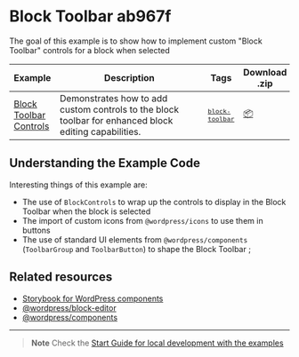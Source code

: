 # Block Toolbar ab967f

The goal of this example is to show how to implement custom "Block Toolbar" controls for a block when selected

<!-- Please, do not remove these @TABLE EXAMPLES BEGIN and @TABLE EXAMPLES END comments or modify the table inside. This table is automatically generated from the data at _data/examples.json and _data/tags.json -->
<!-- @TABLE EXAMPLES BEGIN -->
| Example | <span style="display: inline-block; width:250px">Description</span> | Tags |Download .zip | Live Demo |
| -------------------------------------------------------------------------------------------------- | ------------------------------------------------------------------------------------------------------------------------ | --------------------------------------------------------------------------------------------------------------------------------------- | ------------------------------------------------------------------------------------------------------------------------------------------------------------------------------------------------------------------------------------------------------------- | ----------------------------------------------------------------------------------------------------------------------------------------------------------------------------------------------------------------------------------------------------------------------------------------------------------------- |
| [Block Toolbar Controls](https://github.com/WordPress/block-development-examples/tree/trunk/plugins/block-toolbar-ab967f) | Demonstrates how to add custom controls to the block toolbar for enhanced block editing capabilities. | <small><code><a href="https://juanma-wp.github.io/block-development-examples/?tags=block-toolbar">block-toolbar</a></code></small> | [📦](https://raw.githubusercontent.com/WordPress/block-development-examples/deploy/zips/block-toolbar-ab967f.zip "Install the plugin on any WordPress site using this zip and activate it to see the example in action") | [![](https://raw.githubusercontent.com/WordPress/block-development-examples/trunk/_assets/icon-wp.svg)](https://playground.wordpress.net/?blueprint-url=https://raw.githubusercontent.com/WordPress/block-development-examples/trunk/plugins/block-toolbar-ab967f/_playground/blueprint.json "Click here to access a live demo of this example" ) |
<!-- @TABLE EXAMPLES END -->

## Understanding the Example Code

Interesting things of this example are:
- The use of `BlockControls` to wrap up the controls to display in the Block Toolbar when the block is selected
- The import of custom icons from `@wordpress/icons` to use them in buttons
- The use of standard UI elements from `@wordpress/components` (`ToolbarGroup` and  `ToolbarButton`) to shape the Block Toolbar ;

## Related resources

- [Storybook for WordPress components](https://wordpress.github.io/gutenberg/?path=/docs/docs-introduction--page)
- [@wordpress/block-editor](https://developer.wordpress.org/block-editor/reference-guides/packages/packages-block-editor/)
- [@wordpress/components](https://developer.wordpress.org/block-editor/reference-guides/packages/packages-components/)

----

> **Note**
> Check the [Start Guide for local development with the examples](https://github.com/WordPress/block-development-examples/wiki/02-Examples#start-guide-for-local-development-with-the-examples)

